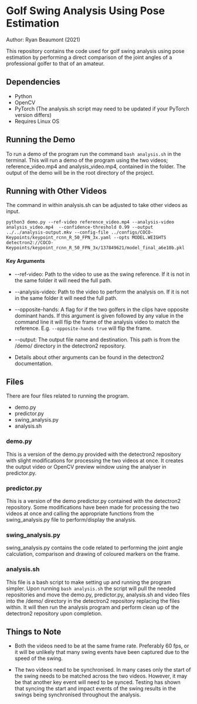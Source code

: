 # Golf Swing Analysis Using Pose Estimation
Author: Ryan Beaumont (2021)

This repository contains the code used for golf swing analysis using pose estimation by performing a direct comparison of the joint
angles of a professional golfer to that of an amateur.

## Dependencies
* Python
* OpenCV
* PyTorch (The analysis.sh script may need to be updated if your PyTorch version differs)
* Requires Linux OS

## Running the Demo
To run a demo of the program run the command `bash analysis.sh` in the terminal.
This will run a demo of the program using the two videos; reference_video.mp4 and analysis_video.mp4, contained in the folder.
The output of the demo will be in the root directory of the project.

## Running with Other Videos
The command in within analysis.sh can be adjusted to take other videos as input.

`python3 demo.py --ref-video reference_video.mp4 --analysis-video analysis_video.mp4 
--confidence-threshold 0.99 --output ../../analysis-output.mkv --config-file ../configs/COCO-Keypoints/keypoint_rcnn_R_50_FPN_3x.yaml --opts MODEL.WEIGHTS detectron2://COCO-Keypoints/keypoint_rcnn_R_50_FPN_3x/137849621/model_final_a6e10b.pkl
`

#### Key Arguments
* --ref-video: Path to the video to use as the swing reference. If it is not in the same
folder it will need the full path.
  
* --analysis-video: Path to the video to perform the analysis on. If it is not in the same
folder it will need the full path.
  
* --opposite-hands: A flag for if the two golfers in the clips have opposite dominant hands. If this argument is given 
  followed by any value in the command line it will flip the frame of the analysis video to match the reference.
  E.g. `--opposite-hands true` will flip the frame.
  
* --output: The output file name and destination. This path is from the /demo/ directory in the detectron2 repository.

* Details about other arguments can be found in the detectron2 documentation.

## Files
There are four files related to running the program.
* demo.py
* predictor.py
* swing_analysis.py
* analysis.sh

### demo.py
This is a version of the demo.py provided with the detectron2 repository with
slight modifications for processing the two videos at once. It creates the output video
or OpenCV preview window using the analyser in predictor.py.

### predictor.py
This is a version of the demo predictor.py contained with the detectron2 repository.
Some modifications have been made for processing the two videos at once and calling the appropriate
functions from the swing_analysis.py file to perform/display the analysis.

### swing_analysis.py
swing_analysis.py contains the code related to performing the joint angle calculation, comparison
and drawing of coloured markers on the frame.

### analysis.sh
This file is a bash script to make setting up and running the program simpler. Upon
running `bash analysis.sh` the script will pull the needed repositories and move the
demo.py, predictor.py, analysis.sh and video files into the /demo/ directory in the detectron2 repository replacing the files
within. It will then run the analysis program and perform clean up of the detectron2 repository upon completion.

## Things to Note
* Both the videos need to be at the same frame rate. Preferably 60 fps, or it will be unlikely that
many swing events have been captured due to the speed of the swing.
  
* The two videos need to be synchronised. In many cases only the start of the swing needs
to be matched across the two videos. However, it may be that another key event will need to be synced.
  Testing has shown that syncing the start and impact events of the swing results in
  the swings being synchronised throughout the analysis.